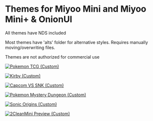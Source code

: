 # Themes for Miyoo Mini and Miyoo Mini+ & OnionUI

All themes have NDS included

Most themes have 'alts' folder for alternative styles. Requires manually moving/overwriting files.

Themes are not authorized for commercial use

[![Pokemon TCG (Custom)](https://github.com/user-attachments/assets/b6767d2d-80b8-45e6-a6b7-1671f9f06023)](https://github.com/Sheezie/MiyooThemes/raw/refs/heads/main/Pokemon%20TCG%20(Handheld%20Filter)%20by%20Sheezie.zip)

[![Kirby (Custom)](https://github.com/user-attachments/assets/6ec9e659-40e0-42f7-99c3-7dcc2d0e8b92)](https://github.com/Sheezie/MiyooThemes/raw/refs/heads/main/Kirby%20by%20Sheezie.zip)

[![Capcom VS SNK (Custom)](https://github.com/user-attachments/assets/02e16f1d-a2b8-4f86-b0f9-0930970fa591)](https://github.com/Sheezie/MiyooThemes/raw/refs/heads/main/Capcom%20SNK%20(Handheld%20Filter)%20by%20Sheezie.zip)

[![Pokemon Mystery Dungeon (Custom)](https://github.com/user-attachments/assets/1797c342-e09d-4d4e-93ab-20215cdbb08f)](https://github.com/Sheezie/MiyooThemes/raw/refs/heads/main/Pokemon%20Mystery%20Dungeon%20by%20Sheezie.zip)

[![Sonic Origins (Custom)](https://github.com/user-attachments/assets/aa51e4ed-0adb-439c-b9f7-4a83a6eb59ba)](https://github.com/Sheezie/MiyooThemes/raw/refs/heads/main/Sonic%20Origins%20by%20Sheezie.zip)

[![2CleanMini Preview (Custom)](https://github.com/user-attachments/assets/33b79235-198d-475f-8e97-c934ff9939b4)](https://github.com/Sheezie/MiyooThemes/raw/refs/heads/main/2CleanMini%20by%20Sheezie.zip)
